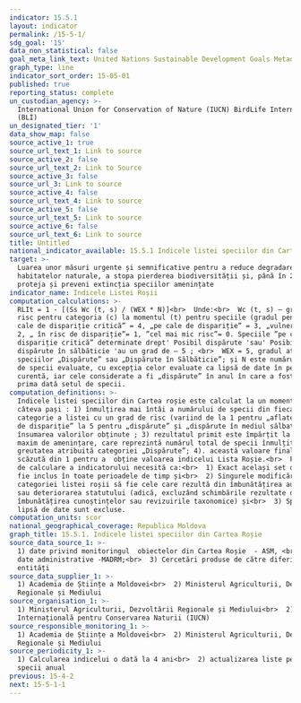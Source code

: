 ```yaml
---
indicator: 15.5.1
layout: indicator
permalink: /15-5-1/
sdg_goal: '15'
data_non_statistical: false
goal_meta_link_text: United Nations Sustainable Development Goals Metadata (PDF 440 KB)
graph_type: line
indicator_sort_order: 15-05-01
published: true
reporting_status: complete
un_custodian_agency: >-
  International Union for Conservation of Nature (IUCN) BirdLife International
  (BLI)
un_designated_tier: '1'
data_show_map: false
source_active_1: true
source_url_text_1: Link to source
source_active_2: false
source_url_text_2: Link to Source
source_active_3: false
source_url_3: Link to source
source_active_4: false
source_url_text_4: Link to source
source_active_5: false
source_url_text_5: Link to source
source_active_6: false
source_url_text_6: Link to source
title: Untitled
national_indicator_available: 15.5.1 Indicele listei speciilor din Cartea Roșie
target: >-
  Luarea unor măsuri urgente și semnificative pentru a reduce degradarea
  habitatelor naturale, a stopa pierderea biodiversității și, până în 2020, a
  proteja și preveni extincția speciilor amenințate
indicator_name: Indicele Listei Roșii
computation_calculations: >-
  RLIt = 1 - [(Ss Wc (t, s) / (WEX * N)]<br>  Unde:<br>  Wc (t, s) – gradul de
  risc pentru categoria (c) la momentul (t) pentru speciile (gradul pentru „pe
  cale de dispariție critică” = 4, „pe cale de dispariție” = 3, „vulnerabile” =
  2, „ în risc de dispariție”= 1, ”cel mai mic risc”= 0. Speciile ”pe cale de
  dispariție critică” determinate drept' Posibil dispărute 'sau' Posibil
  dispărute în sălbăticie 'au un grad de – 5 ; <br>  WEX = 5, gradul atribuit
  speciilor „Dispărute” sau „Dispărute în Sălbăticie”; și N este numărul total
  de specii evaluate, cu excepția celor evaluate ca lipsă de date în perioada
  curentă, iar cele considerate a fi „dispărute” în anul în care a fost evaluată
  prima dată setul de specii.
computation_definitions: >-
  Indicele listei speciilor din Cartea roșie este calculat la un moment dat prin
  câteva pași : 1) înmulțirea mai întâi a numărului de specii din fiecare
  categorie a listei cu un grad de risc (variind de la 1 pentru „aflate în risc
  de dispariție” la 5 pentru „dispărute” și „dispărute în mediul sălbatic”) ; 2)
  însumarea valorilor obținute ; 3) rezultatul primit este împărțit la un scor
  maxim de amenințare, care reprezintă numărul total de specii înmulțit cu
  greutatea atribuită categoriei „Dispărute”; 4). această valoare finală este
  scăzută din 1 pentru a  obține valoarea indicelui Lista Roșie.<br>  Formula 
  de calculare a indicatorului necesită ca:<br>  1) Exact același set de specii
  fie inclus în toate perioadele de timp și<br>  2) Singurele modificări ale
  categoriei listei roșii să fie cele care rezultă din îmbunătățirea autentică
  sau deteriorarea statutului (adică, excluzând schimbările rezultate din
  îmbunătățirea cunoștințelor sau revizuirile taxonomice) și<br>  3) Speciile cu
  lipsă de date sunt excluse.
computation_units: scor
national_geographical_coverage: Republica Moldova
graph_title: 15.5.1. Indicele listei speciilor din Cartea Roșie
source_data_source_1: >-
  1) date privind monitoringul  obiectelor din Cartea Roșie  - ASM, <br>  2)
  date administrative -MADRM;<br>  3) Cercetări produse de către diferite
  entități
source_data_supplier_1: >-
  1) Academia de Științe a Moldovei<br>  2) Ministerul Agriculturii, Dezvoltării
  Regionale și Mediului
source_organisation_1: >-
  1) Ministerul Agriculturii, Dezvoltării Regionale și Mediului<br>  2) Uniunea
  Internațională pentru Conservarea Naturii (IUCN)
source_responsible_monitoring_1: >-
  1) Academia de Științe a Moldovei<br>  2) Ministerul Agriculturii, Dezvoltării
  Regionale și Mediului
source_periodicity_1: >-
  1) Calcularea indicelui o dată la 4 ani<br>  2) actualizarea liste pe anumite
  specii anual
previous: 15-4-2
next: 15-5-1-1
---
```

